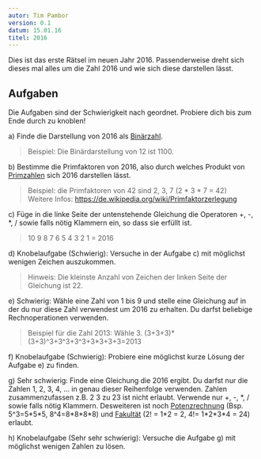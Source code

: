 ```yaml
---
autor: Tim Pambor
version: 0.1
datum: 15.01.16
titel: 2016
---
```


Dies ist das erste Rätsel im neuen Jahr 2016. Passenderweise dreht sich dieses mal alles um die Zahl 2016 und wie sich diese darstellen lässt.

## Aufgaben
Die Aufgaben sind der Schwierigkeit nach geordnet. Probiere dich bis zum Ende durch zu knoblen!

a) Finde die Darstellung von 2016 als [Binärzahl](https://de.wikipedia.org/wiki/Dualsystem).  
> Beispiel: Die Binärdarstellung von 12 ist 1100.

b) Bestimme die Primfaktoren von 2016, also durch welches Produkt von [Primzahlen](https://de.wikipedia.org/wiki/Primzahl) sich 2016 darstellen lässt.  
> Beispiel: die Primfaktoren von 42 sind 2, 3, 7 (2 \* 3 \* 7 = 42)  
> Weitere Infos: https://de.wikipedia.org/wiki/Primfaktorzerlegung

c) Füge in die linke Seite der untenstehende Gleichung die Operatoren +, -, \*, / sowie falls nötig Klammern ein, so dass sie erfüllt ist.  
> 10 9 8 7 6 5 4 3 2 1 = 2016

d) Knobelaufgabe (Schwierig): Versuche in der Aufgabe c) mit möglichst wenigen Zeichen auszukommen.  
> Hinweis: Die kleinste Anzahl von Zeichen der linken Seite der Gleichung ist 22.

e) Schwierig: Wähle eine Zahl von 1 bis 9 und stelle eine Gleichung auf in der du nur diese Zahl verwendest um 2016 zu erhalten. Du darfst beliebige Rechnoperationen verwenden.  
> Beispiel für die Zahl 2013: Wähle 3. (3+3+3)\*(3+3)^3+3^3+3^3+3\*3+3+3=2013

f) Knobelaufgabe (Schwierig): Probiere eine möglichst kurze Lösung der Aufgabe e) zu finden.

g) Sehr schwierig: Finde eine Gleichung die 2016 ergibt. Du darfst nur die Zahlen 1, 2, 3, 4, ... in genau dieser Reihenfolge verwenden. Zahlen zusammenzufassen z.B. 2 3 zu 23 ist nicht erlaubt. Verwende nur +, -, \*, / sowie falls nötig Klammern. Desweiteren ist noch [Potenzrechnung](https://de.wikipedia.org/wiki/Potenz_(Mathematik)) (Bsp. 5^3=5\*5\*5, 8^4=8\*8\*8\*8) und [Fakultät](https://de.wikipedia.org/wiki/Fakult%C3%A4t_(Mathematik)) (2! = 1\*2 = 2, 4!= 1\*2\*3\*4 = 24) erlaubt.

h) Knobelaufgabe (Sehr sehr schwierig): Versuche die Aufgabe g) mit möglichst wenigen Zahlen zu lösen.
